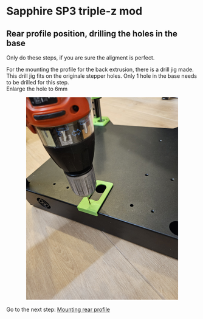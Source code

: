 # Sapphire SP3 triple-z mod

## Rear profile position, drilling the holes in the base
Only do these steps, if you are sure the aligment is perfect. <br>

For the mounting the profile for the back extrusion, there is a drill jig made. <br>
This drill jig fits on the originale stepper holes. Only 1 hole in the base needs to be drilled for this step. <br>
Enlarge the hole to 6mm <br>
<p align="center">
  <img width="400" src="../pictures/20240104_094700.jpg">
</p>

Go to the next step: <a href="../step5_mount_rear/readme.md">Mounting rear profile</a>
